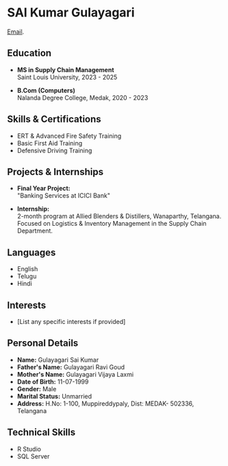 # **SAI Kumar Gulayagari**
[Email](mailto:Sai.gulayagarai@gmail.com). 

## Education
- **MS in Supply Chain Management**  
  Saint Louis University, 2023 - 2025

- **B.Com (Computers)**  
  Nalanda Degree College, Medak, 2020 - 2023

## Skills & Certifications
- ERT & Advanced Fire Safety Training
- Basic First Aid Training
- Defensive Driving Training

## Projects & Internships
- **Final Year Project:**  
  "Banking Services at ICICI Bank"
  
- **Internship:**  
  2-month program at Allied Blenders & Distillers, Wanaparthy, Telangana.  
  Focused on Logistics & Inventory Management in the Supply Chain Department.

## Languages
- English
- Telugu
- Hindi

## Interests
- [List any specific interests if provided]

## Personal Details
- **Name:** Gulayagari Sai Kumar
- **Father's Name:** Gulayagari Ravi Goud
- **Mother's Name:** Gulayagari Vijaya Laxmi
- **Date of Birth:** 11-07-1999
- **Gender:** Male
- **Marital Status:** Unmarried
- **Address:** H.No: 1-100, Muppireddypaly, Dist: MEDAK- 502336, Telangana

## Technical Skills
- R Studio
- SQL Server
